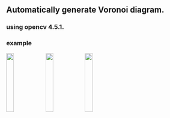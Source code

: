 ## Automatically generate Voronoi diagram.
### using opencv 4.5.1.

### example
<img src="https://user-images.githubusercontent.com/107741337/174476864-2dc97472-ba1f-4055-bdc8-b6dbcedc4172.png" width=20%>  <img src="https://user-images.githubusercontent.com/107741337/174476866-8cedbe55-431f-4890-b6cf-761b4207bcd6.png" width=20%>  <img src="https://user-images.githubusercontent.com/107741337/174476867-08cfb793-d3de-4f7c-bfe6-2e60e2b4b36e.png" width=20%>
